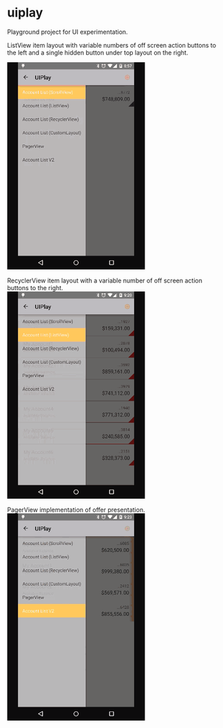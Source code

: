 # uiplay
Playground project for UI experimentation.

ListView item layout with variable numbers of off screen action buttons to the left and a single hidden button under top layout on the right.

![screen1](screens/AccountList-ListView.gif?raw=true  "Account List V1")

RecyclerView item layout with a variable number of off screen action buttons to the right.  
![screen2](screens/AccountListV2-RecyclerView.gif?raw=true  "Account List V1")

PagerView implementation of offer presentation.
![screen3](screens/Offers-ViewPager.gif?raw=true  "Account List V1")

